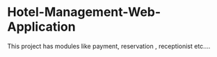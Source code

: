# Hotel-Management-Web-Application
This project has modules like payment, reservation , receptionist  etc.... 

